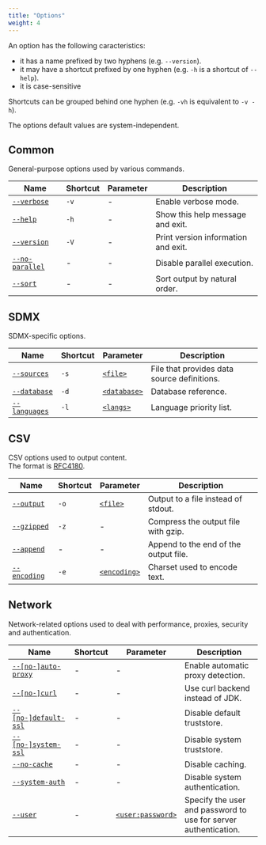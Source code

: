 ```yaml
---
title: "Options"
weight: 4
---
```


An option has the following caracteristics:
- it has a name prefixed by two hyphens (e.g. `--version`).
- it may have a shortcut prefixed by one hyphen (e.g. `-h` is a shortcut of `--help`).
- it is case-sensitive

Shortcuts can be grouped behind one hyphen (e.g. `-vh` is equivalent to `-v -h`).

The options default values are system-independent.

## Common

General-purpose options used by various commands.

| Name                                                        | Shortcut | Parameter | Description                         |
|-------------------------------------------------------------|----------|-----------|-------------------------------------|
| <a id="verbose" href="#verbose">`--verbose`</a>             | `-v`     | -         | Enable verbose mode.                |
| <a id="help" href="#help">`--help`</a>                      | `-h`     | -         | Show this help message and exit.    |
| <a id="version" href="#version">`--version`</a>             | `-V`     | -         | Print version information and exit. |
| <a id="no-parallel" href="#no-parallel">`--no-parallel`</a> | -        | -         | Disable parallel execution.         |
| <a id="sort" href="#sort">`--sort`</a>                      | -        | -         | Sort output by natural order.       |

## SDMX

SDMX-specific options.

| Name                                                  | Shortcut | Parameter                             | Description                                 |
|-------------------------------------------------------|----------|---------------------------------------|---------------------------------------------|
| <a id="sources" href="#sources">`--sources`</a>       | `-s`     | [`<file>`](../datatypes#file)         | File that provides data source definitions. |
| <a id="database" href="#database">`--database`</a>    | `-d`     | [`<database>`](../datatypes#database) | Database reference.                                |
| <a id="languages" href="#languages">`--languages`</a> | `-l`     | [`<langs>`](../datatypes#langs)       | Language priority list.                     |

## CSV

CSV options used to output content.  
The format is [RFC4180](https://tools.ietf.org/html/rfc4180).

| Name                                               | Shortcut | Parameter                             | Description                           |
|----------------------------------------------------|----------|---------------------------------------|---------------------------------------|
| <a id="output" href="#output">`--output`</a>       | `-o`     | [`<file>`](../datatypes#file)         | Output to a file instead of stdout.   |
| <a id="gzipped" href="#gzipped">`--gzipped`</a>    | `-z`     | -                                     | Compress the output file with gzip.   |
| <a id="append" href="#append">`--append`</a>       | -        | -                                     | Append to the end of the output file. |
| <a id="encoding" href="#encoding">`--encoding`</a> | `-e`     | [`<encoding>`](../datatypes#encoding) | Charset used to encode text.          |

## Network

Network-related options used to deal with performance, proxies, security and authentication.

| Name                                                                   | Shortcut | Parameter                              | Description                                                     |
|------------------------------------------------------------------------|----------|----------------------------------------|-----------------------------------------------------------------|
| <a id="auto-proxy" href="#auto-proxy">`--[no-]auto-proxy`</a>          | -        | -                                      | Enable automatic proxy detection.                               |
| <a id="curl" href="#curl">`--[no-]curl`</a>                            | -        | -                                      | Use curl backend instead of JDK.                                |
| <a id="no-default-ssl" href="#no-default-ssl">`--[no-]default-ssl`</a> | -        | -                                      | Disable default truststore.                                     |
| <a id="no-system-ssl" href="#no-system-ssl">`--[no-]system-ssl`</a>    | -        | -                                      | Disable system truststore.                                      |
| <a id="no-cache" href="#no-cache">`--no-cache`</a>                     | -        | -                                      | Disable caching.                                                |
| <a id="no-system-auth" href="#no-system-auth">`--system-auth`</a>      | -        | -                                      | Disable system authentication.                                  |
| <a id="user" href="#user">`--user`</a>                                 | -        | [`<user:password>`](../datatypes#user) | Specify the user and password to use for server authentication. |
